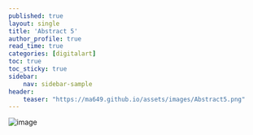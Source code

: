 ```yaml
---
published: true
layout: single
title: 'Abstract 5'
author_profile: true
read_time: true
categories: [digitalart]
toc: true
toc_sticky: true
sidebar:
    nav: sidebar-sample
header:
    teaser: "https://ma649.github.io/assets/images/Abstract5.png"
---
```


![image](https://ma649.github.io/assets/images/Abstract5.png)
